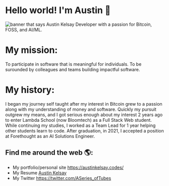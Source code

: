 # Hello world! I'm Austin 👋

<img src="https://pbs.twimg.com/media/EhkOUN2WsAAtDSA?format=jpg&name=small" alt="banner that says Austin Kelsay">
Developer with a passion for Bitcoin, FOSS, and AI/ML.

# My mission:
To participate in software that is meaningful for individuals.
To be surounded by colleagues and teams building impactful software.

# My history:
I began my journey self taught after my interest in Bitcoin grew to a passion along with my understanding of money and software. Quickly my pursuit outgrew my means, and I got serious enough about my interest 2 years ago to enter Lambda School (now Bloomtech) as a Full Stack Web student. While continuing my studies, I worked as a Team Lead for 1 year helping other students learn to code. After graduation, in 2021, I accepted a position at Forethought as an AI Solutions Engineer.


## Find me around the web 🌎:
- My portfolio/personal site <a href="https://austinkelsay.codes/">https://austinkelsay.codes/</a>
- My Resume <a href="https://docs.google.com/document/d/1ejpR0E0RjGHP2wRhTTk7VAm1ZsI0pYKBXayeQ0hfhf8/edit?usp=sharing">Austin Kelsay</a>
- My Twitter <a href="https://twitter.com/ASeries_ofTubes">https://twitter.com/ASeries_ofTubes</a>
